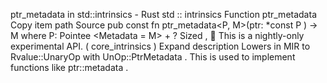 ptr_metadata in std::intrinsics - Rust
std
::
intrinsics
Function
ptr_metadata
Copy item path
Source
pub const fn ptr_metadata<P, M>(ptr:
*const P
) -> M
where
    P:
Pointee
<Metadata = M> + ?
Sized
,
🔬
This is a nightly-only experimental API. (
core_intrinsics
)
Expand description
Lowers in MIR to
Rvalue::UnaryOp
with
UnOp::PtrMetadata
.
This is used to implement functions like
ptr::metadata
.